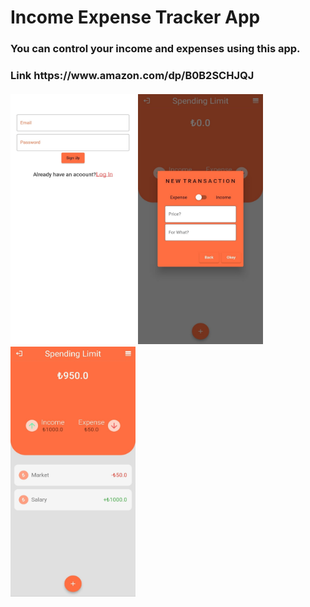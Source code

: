 # Income Expense Tracker App
<h3>You can control your income and expenses using this app.<h3>
Link
https://www.amazon.com/dp/B0B2SCHJQJ <br><br>

<img src=https://github.com/emrealkan884/GelirGider-Mobil-App/blob/GelirGider-Mobil-App/Gelir%20Gider%20ScreenShot3.jpeg height=400 width=200>
<img src=https://github.com/emrealkan884/GelirGider-Mobil-App/blob/GelirGider-Mobil-App/Gelir%20Gider%20ScreenShot.jpeg height=400 width=200>
<img src=https://github.com/emrealkan884/GelirGider-Mobil-App/blob/GelirGider-Mobil-App/Gelir%20Gider%20ScreenShot2.jpeg height=400 width=200>
